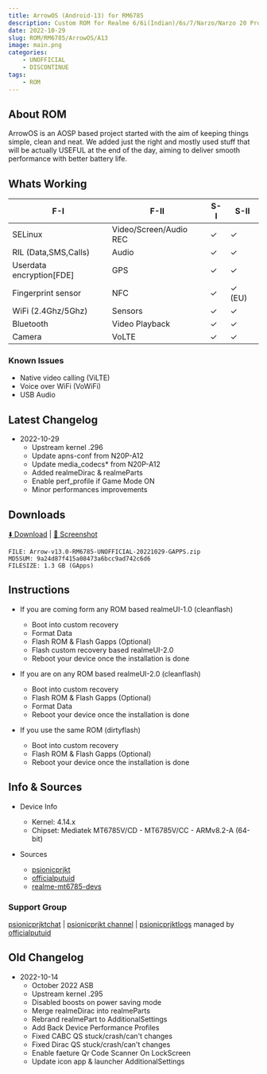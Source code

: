 ```yaml
---
title: ArrowOS (Android-13) for RM6785
description: Custom ROM for Realme 6/6i(Indian)/6s/7/Narzo/Narzo 20 Pro/Narzo 30 4G (RM6785)
date: 2022-10-29
slug: ROM/RM6785/ArrowOS/A13
image: main.png
categories:
    - UNOFFICIAL
    - DISCONTINUE
tags:
    - ROM
---
```


## About ROM
ArrowOS is an AOSP based project started with the aim of keeping things simple, clean and neat. We added just the right and mostly used stuff that will be actually USEFUL at the end of the day, aiming to deliver smooth performance with better battery life.

## Whats Working
F-I | F-II | S-I | S-II
---------|---------|---------|---------
SELinux | Video/Screen/Audio REC | ✓ | ✓
RIL (Data,SMS,Calls) | Audio | ✓ | ✓
Userdata encryption[FDE] | GPS | ✓ | ✓
Fingerprint sensor | NFC | ✓ | ✓ (EU)
WiFi (2.4Ghz/5Ghz) | Sensors | ✓ | ✓
Bluetooth | Video Playback | ✓ | ✓
Camera | VoLTE | ✓ | ✓

### Known Issues
* Native video calling (ViLTE)
* Voice over WiFi (VoWiFi)
* USB Audio

## Latest Changelog
* 2022-10-29
  * Upstream kernel .296
  * Update apns-conf from N20P-A12
  * Update media_codecs* from N20P-A12
  * Added realmeDirac & realmeParts
  * Enable perf_profile if Game Mode ON
  * Minor performances improvements

## Downloads
[⬇️ Download](https://sourceforge.net/projects/psionicprjkt/files/RM6785/ArrowOS-13/Arrow-v13.0-RM6785-UNOFFICIAL-20221029-GAPPS.zip/download) | [🌆 Screenshot](https://photos.app.goo.gl/JgTXNyGBh3nuipJo6)

```
FILE: Arrow-v13.0-RM6785-UNOFFICIAL-20221029-GAPPS.zip
MD5SUM: 9a24d87f415a08473a6bcc9ad742c6d6
FILESIZE: 1.3 GB (GApps)
```

## Instructions
* If you are coming form any ROM based realmeUI-1.0 (cleanflash)
  * Boot into custom recovery
  * Format Data
  * Flash ROM &  Flash Gapps (Optional)
  * Flash custom recovery based realmeUI-2.0
  * Reboot your device once the installation is done

* If you are on any ROM based realmeUI-2.0 (cleanflash)
  * Boot into custom recovery
  * Flash ROM &  Flash Gapps (Optional)
  * Format Data
  * Reboot your device once the installation is done

* If you use the same ROM (dirtyflash)
  * Boot into custom recovery
  * Flash ROM &  Flash Gapps (Optional)
  * Reboot your device once the installation is done

## Info & Sources
* Device Info
  * Kernel: 4.14.x
  * Chipset: Mediatek MT6785V/CD - MT6785V/CC - ARMv8.2-A (64-bit)

* Sources
  * [psionicprjkt](https://github.com/psionicprjkt)
  * [officialputuid](https://github.com/officialputuid)
  * [realme-mt6785-devs](https://github.com/realme-mt6785-devs)

### Support Group
[psionicprjktchat](https://t.me/psionicprjktchat) | [psionicprjkt channel](https://t.me/psionicprjkt) | [psionicprjktlogs](https://t.me/psionicprjktlogs) managed by [officialputuid](https://t.me/officialputuid)

## Old Changelog
* 2022-10-14
  * October 2022 ASB
  * Upstream kernel .295
  * Disabled boosts on power saving mode
  * Merge realmeDirac into realmeParts
  * Rebrand realmePart to AdditionalSettings
  * Add Back Device Performance Profiles
  * Fixed CABC QS stuck/crash/can't changes
  * Fixed Dirac QS stuck/crash/can't changes
  * Enable faeture Qr Code Scanner On LockScreen
  * Update icon app & launcher AdditionalSettings
